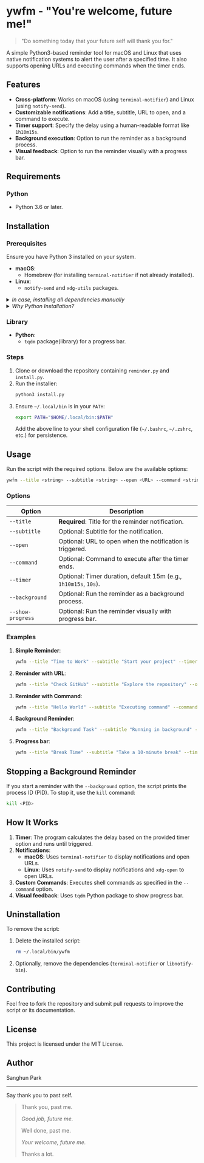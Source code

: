 # ywfm - "You're welcome, future me!"

> "Do something today that your future self will thank you for."

A simple Python3-based reminder tool for macOS and Linux that uses native notification systems to alert the user after a specified time. It also supports opening URLs and executing commands when the timer ends.

## Features

- **Cross-platform**: Works on macOS (using `terminal-notifier`) and Linux (using `notify-send`).
- **Customizable notifications**: Add a title, subtitle, URL to open, and a command to execute.
- **Timer support**: Specify the delay using a human-readable format like `1h10m15s`.
- **Background execution**: Option to run the reminder as a background process.
- **Visual feedback**: Option to run the reminder visually with a progress bar.

## Requirements

### Python

- Python 3.6 or later.

## Installation

### Prerequisites

Ensure you have Python 3 installed on your system.

- **macOS**:
  - Homebrew (for installing `terminal-notifier` if not already installed).
- **Linux**:
  - `notify-send` and `xdg-utils` packages.

<details>
  <summary><i>In case, installing all dependencies manually</i></summary>
    
### macOS

- [`terminal-notifier`](https://github.com/julienXX/terminal-notifier): Install via Homebrew:
  ```bash
  brew install terminal-notifier
  ```

### Linux

- `notify-send`: Install via your package manager:
  ```bash
  sudo apt install libnotify-bin  # For Ubuntu/Debian
  ```
- `xdg-utils`: For opening URLs:
  ```bash
  sudo apt install xdg-utils  # For Ubuntu/Debian
  ```
  </details>

<details>
   <summary><i>Why Python Installation?</i></summary>

- **Consistency**: Ensures Python is set up correctly and used as a single installation environment.
- **Cross-Platform**: Adapts easily to macOS and Linux without relying on shell commands.
- **Extensibility**: Easy to enhance for additional features like user-specific installations.
</details>

### Library

- **Python**:
  - `tqdm` package(library) for a progress bar.

### Steps

1. Clone or download the repository containing `reminder.py` and `install.py`.
2. Run the installer:
   ```bash
   python3 install.py
   ```
3. Ensure `~/.local/bin` is in your `PATH`:
   ```bash
   export PATH="$HOME/.local/bin:$PATH"
   ```
   Add the above line to your shell configuration file (`~/.bashrc`, `~/.zshrc`, etc.) for persistence.

## Usage

Run the script with the required options. Below are the available options:

```bash
ywfm --title <string> --subtitle <string> --open <URL> --command <string> --timer <string> [--background] [--show-progress]
```

### Options

| Option            | Description                                                      |
| ----------------- | ---------------------------------------------------------------- |
| `--title`         | **Required**: Title for the reminder notification.               |
| `--subtitle`      | Optional: Subtitle for the notification.                         |
| `--open`          | Optional: URL to open when the notification is triggered.        |
| `--command`       | Optional: Command to execute after the timer ends.               |
| `--timer`         | Optional: Timer duration, default 15m (e.g., `1h10m15s`, `10s`). |
| `--background`    | Optional: Run the reminder as a background process.              |
| `--show-progress` | Optional: Run the reminder visually with progress bar.           |

### Examples

1. **Simple Reminder**:

   ```bash
   ywfm --title "Time to Work" --subtitle "Start your project" --timer 30m
   ```

2. **Reminder with URL**:

   ```bash
   ywfm --title "Check GitHub" --subtitle "Explore the repository" --open "https://github.com" --timer 10s
   ```

3. **Reminder with Command**:

   ```bash
   ywfm --title "Hello World" --subtitle "Executing command" --command 'echo "Hello, World!"' --timer 1m
   ```

4. **Background Reminder**:

   ```bash
   ywfm --title "Background Task" --subtitle "Running in background" --timer 2h --background
   ```

5. **Progress bar**:

   ```bash
   ywfm --title "Break Time" --subtitle "Take a 10-minute break" --timer 10m --show-progress
   ```

## Stopping a Background Reminder

If you start a reminder with the `--background` option, the script prints the process ID (PID). To stop it, use the `kill` command:

```bash
kill <PID>
```

## How It Works

1. **Timer**: The program calculates the delay based on the provided timer option and runs until triggered.
2. **Notifications**:
   - **macOS**: Uses `terminal-notifier` to display notifications and open URLs.
   - **Linux**: Uses `notify-send` to display notifications and `xdg-open` to open URLs.
3. **Custom Commands**: Executes shell commands as specified in the `--command` option.
4. **Visual feedback**: Uses `tqdm` Python package to show progress bar.

## Uninstallation

To remove the script:

1. Delete the installed script:

   ```bash
   rm ~/.local/bin/ywfm
   ```

2. Optionally, remove the dependencies (`terminal-notifier` or `libnotify-bin`).

## Contributing

Feel free to fork the repository and submit pull requests to improve the script or its documentation.

## License

This project is licensed under the MIT License.

## Author

Sanghun Park

---

Say thank you to past self.

> Thank you, past me.
>
> _Good job, future me._
>
> Well done, past me.
>
> _Your welcome, future me._
>
> Thanks a lot.
